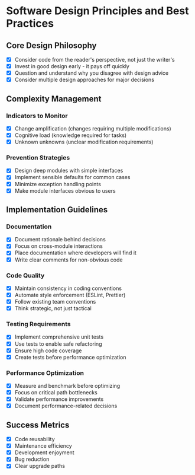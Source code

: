 # Software Design Principles and Best Practices

## Core Design Philosophy
- [x] Consider code from the reader's perspective, not just the writer's
- [x] Invest in good design early - it pays off quickly
- [x] Question and understand why you disagree with design advice
- [x] Consider multiple design approaches for major decisions

## Complexity Management
### Indicators to Monitor
- [x] Change amplification (changes requiring multiple modifications)
- [x] Cognitive load (knowledge required for tasks)
- [x] Unknown unknowns (unclear modification requirements)

### Prevention Strategies
- [x] Design deep modules with simple interfaces
- [x] Implement sensible defaults for common cases
- [x] Minimize exception handling points
- [x] Make module interfaces obvious to users

## Implementation Guidelines
### Documentation
- [x] Document rationale behind decisions
- [x] Focus on cross-module interactions
- [x] Place documentation where developers will find it
- [x] Write clear comments for non-obvious code

### Code Quality
- [x] Maintain consistency in coding conventions
- [x] Automate style enforcement (ESLint, Prettier)
- [x] Follow existing team conventions
- [x] Think strategic, not just tactical

### Testing Requirements
- [x] Implement comprehensive unit tests
- [x] Use tests to enable safe refactoring
- [x] Ensure high code coverage
- [x] Create tests before performance optimization

### Performance Optimization
- [x] Measure and benchmark before optimizing
- [x] Focus on critical path bottlenecks
- [x] Validate performance improvements
- [x] Document performance-related decisions

## Success Metrics
- [x] Code reusability
- [x] Maintenance efficiency
- [x] Development enjoyment
- [x] Bug reduction
- [x] Clear upgrade paths